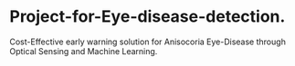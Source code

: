 # Project-for-Eye-disease-detection.
Cost-Effective early warning solution for Anisocoria
Eye-Disease through Optical Sensing and Machine Learning.
